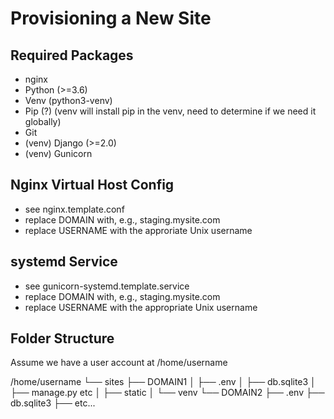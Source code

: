 Provisioning a New Site
=======================

Required Packages
-----------------

- nginx
- Python (>=3.6)
- Venv (python3-venv)
- Pip (?) (venv will install pip in the venv, need to determine if we need
           it globally)
- Git
- (venv) Django (>=2.0)
- (venv) Gunicorn


Nginx Virtual Host Config
-------------------------

- see nginx.template.conf
- replace DOMAIN with, e.g., staging.mysite.com
- replace USERNAME with the approriate Unix username


systemd Service
---------------

- see gunicorn-systemd.template.service
- replace DOMAIN with, e.g., staging.mysite.com
- replace USERNAME with the appropriate Unix username


Folder Structure
----------------
Assume we have a user account at /home/username

/home/username
└── sites
    ├── DOMAIN1
    │    ├── .env
    │    ├── db.sqlite3
    │    ├── manage.py etc
    │    ├── static
    │    └── venv
    └── DOMAIN2
         ├── .env
         ├── db.sqlite3
         ├── etc...
